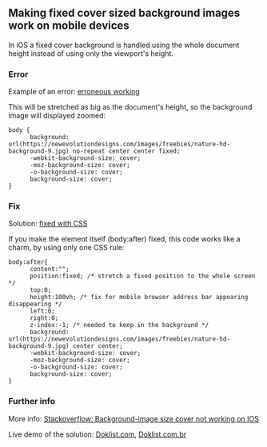 ## Making fixed cover sized background images work on mobile devices

In iOS a fixed cover background is handled using the whole document height instead of using only the viewport's height. 


### Error ###

Example of an error: [erroneous working](https://thesved.github.io/fixed-cover-background/index-wrong.html)

This will be stretched as big as the document's height, so the background image will displayed zoomed:

```
body {
      background: url(https://newevolutiondesigns.com/images/freebies/nature-hd-background-9.jpg) no-repeat center center fixed;
      -webkit-background-size: cover;
      -moz-background-size: cover;
      -o-background-size: cover;
      background-size: cover;
}
```

### Fix ###

Solution: [fixed with CSS](https://thesved.github.io/fixed-cover-background/)

If you make the element itself (body:after) fixed, this code works like a charm, by using only one CSS rule:

```
body:after{
      content:"";
      position:fixed; /* stretch a fixed position to the whole screen */
      top:0;
      height:100vh; /* fix for mobile browser address bar appearing disappearing */
      left:0;
      right:0;
      z-index:-1; /* needed to keep in the background */
      background: url(https://newevolutiondesigns.com/images/freebies/nature-hd-background-9.jpg) center center;
      -webkit-background-size: cover;
      -moz-background-size: cover;
      -o-background-size: cover;
      background-size: cover;
}
```

### Further info ###

More info: [Stackoverflow: Background-image size cover not working on IOS](http://stackoverflow.com/questions/24154666/background-image-size-cover-not-working-on-ios/43058483#43058483)

Live demo of the solution: [Doklist.com](https://www.doklist.com), [Doklist.com.br](https://www.doklist.com.br)
